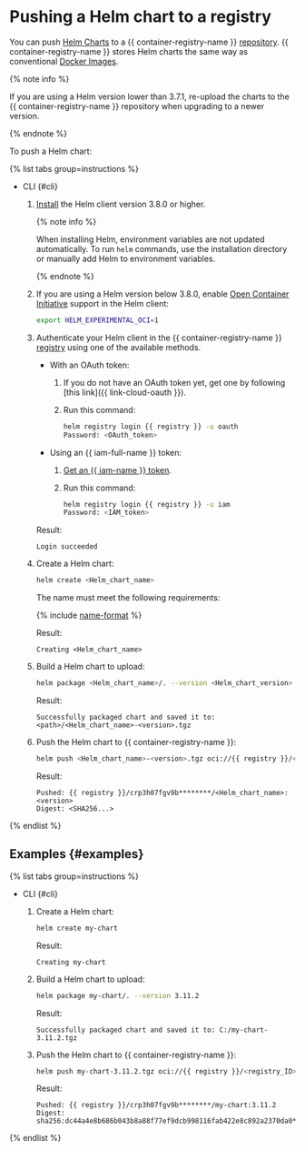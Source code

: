 # Pushing a Helm chart to a registry

You can push [Helm Charts](https://helm.sh/docs/topics/charts/) to a {{ container-registry-name }} [repository](../../concepts/repository.md). {{ container-registry-name }} stores Helm charts the same way as conventional [Docker Images](../../concepts/docker-image.md).

{% note info %}

If you are using a Helm version lower than 3.7.1, re-upload the charts to the {{ container-registry-name }} repository when upgrading to a newer version.

{% endnote %}

To push a Helm chart:

{% list tabs group=instructions %}

- CLI {#cli}

  1. [Install](https://helm.sh/docs/intro/install/) the Helm client version 3.8.0 or higher.

     {% note info %}

     When installing Helm, environment variables are not updated automatically. To run `helm` commands, use the installation directory or manually add Helm to environment variables.

     {% endnote %}

  1. If you are using a Helm version below 3.8.0, enable [Open Container Initiative](https://opencontainers.org/) support in the Helm client:

     ```bash
     export HELM_EXPERIMENTAL_OCI=1
     ```


  1. Authenticate your Helm client in the {{ container-registry-name }} [registry](../../concepts/registry.md) using one of the available methods.
     * With an OAuth token:
       1. If you do not have an OAuth token yet, get one by following [this link]({{ link-cloud-oauth }}).
       1. Run this command:

          ```bash
          helm registry login {{ registry }} -u oauth
          Password: <OAuth_token>
          ```

     * Using an {{ iam-full-name }} token:
       1. [Get an {{ iam-name }} token](../../../iam/operations/iam-token/create.md).
       1. Run this command:

          ```bash
          helm registry login {{ registry }} -u iam
          Password: <IAM_token>
          ```

     Result:

     ```text
     Login succeeded
     ```



  1. Create a Helm chart:

     ```bash
     helm create <Helm_chart_name>
     ```

     The name must meet the following requirements:

     {% include [name-format](../../../_includes/name-format.md) %}

     Result:

     ```text
     Creating <Helm_chart_name>
     ```

  1. Build a Helm chart to upload:

     ```bash
     helm package <Helm_chart_name>/. --version <Helm_chart_version>
     ```

     Result:

     ```text
     Successfully packaged chart and saved it to: <path>/<Helm_chart_name>-<version>.tgz
     ```

  1. Push the Helm chart to {{ container-registry-name }}:

     ```bash
     helm push <Helm_chart_name>-<version>.tgz oci://{{ registry }}/<registry_ID>
     ```

     Result:

     ```text
     Pushed: {{ registry }}/crp3h07fgv9b********/<Helm_chart_name>:<version>
     Digest: <SHA256...>
     ```

{% endlist %}

## Examples {#examples}

{% list tabs group=instructions %}

- CLI {#cli}

  1. Create a Helm chart:

     ```bash
     helm create my-chart
     ```

     Result:

     ```text
     Creating my-chart
     ```

  1. Build a Helm chart to upload:

     ```bash
     helm package my-chart/. --version 3.11.2
     ```

     Result:

     ```text
     Successfully packaged chart and saved it to: C:/my-chart-3.11.2.tgz
     ```

  1. Push the Helm chart to {{ container-registry-name }}:

     ```bash
     helm push my-chart-3.11.2.tgz oci://{{ registry }}/<registry_ID>
     ```

     Result:

     ```text
     Pushed: {{ registry }}/crp3h07fgv9b********/my-chart:3.11.2
     Digest: sha256:dc44a4e8b686b043b8a88f77ef9dcb998116fab422e8c892a2370da0********
     ```

{% endlist %}